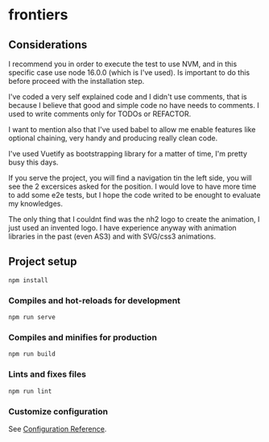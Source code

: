# frontiers

## Considerations
I recommend you in order to execute the test to use NVM, and in this specific case use node 16.0.0 (which is I've used). Is important to do this before proceed with the installation step.

I've coded a very self explained code and I didn't use comments, that is because I believe that good and simple code no have needs to comments. I used to write comments only for TODOs or REFACTOR.

I want to mention also that I've used babel to allow me enable features like optional chaining, very handy and producing really clean code.

I've used Vuetify as bootstrapping library for a matter of time, I'm pretty busy this days.

If you serve the project, you will find a navigation tin the left side, you will see the 2 excersices asked for the position. I would love to have more time to add some e2e tests, but I hope the code writed to be enought to evaluate my knowledges.

The only thing that I couldnt find was the nh2 logo to create the animation, I just used an invented logo. I have experience anyway with animation libraries in the past (even AS3) and with SVG/css3 animations.

## Project setup
```
npm install
```

### Compiles and hot-reloads for development
```
npm run serve
```

### Compiles and minifies for production
```
npm run build
```

### Lints and fixes files
```
npm run lint
```

### Customize configuration
See [Configuration Reference](https://cli.vuejs.org/config/).
